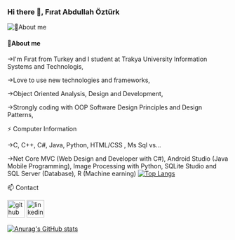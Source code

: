 ### Hi there 👋, Fırat Abdullah Öztürk

![💬About me](https://camo.githubusercontent.com/3aa437f9d92e1ee0c5058494163fb0baf80edcc56ea663e48e1db50d49ffe26f/68747470733a2f2f692e67697068792e636f6d2f6d656469612f53576f536b4e36447854737a71494b4571762f67697068792e77656270)
#### 💬About me
->I'm Fırat from Turkey and I student at Trakya University Information Systems and Technologis,

->Love to use new technologies and frameworks,

->Object Oriented Analysis, Design and Development,

->Strongly coding with OOP Software Design Principles and Design Patterns,

⚡ Computer Information

->C, C++, C#, Java, Python, HTML/CSS , Ms Sql vs...

->Net Core MVC (Web Design and Developer with C#), Android Studio (Java Mobile Programming), Image Processing with Python, SQLite Studio and SQL Server (Database), R (Machine earning)
[![Top Langs](https://github-readme-stats.vercel.app/api/top-langs/?username=FiratAbdullahOzturk&layout=compact)](https://github.com/FiratAbdullahOzturk/FiratAbdullahOzturk/edit/main/README.md)

📫 Contact

[<img src='https://icones.pro/wp-content/uploads/2021/06/icone-github-verte.png' alt='github' height='40'>](https://github.com/FiratAbdullahOzturk) 
[<img src='https://icones.pro/wp-content/uploads/2021/03/icone-linkedin-ronde-vert.png' alt='linkedin' height='40'>](https://tr.linkedin.com/in/f%C4%B1rat-abdullah-%C3%B6zt%C3%BCrk-281b77295) 

[![Anurag's GitHub stats](https://github-readme-stats.vercel.app/api?username=FiratAbdullahOzturk)](https://github.com/anuraghazra/github-readme-stats)
